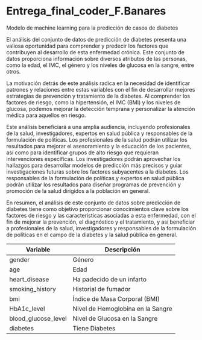 # Entrega_final_coder_F.Banares
Modelo de machine learning para la predicción de casos de diabetes

El análisis del conjunto de datos de predicción de diabetes presenta una valiosa oportunidad para comprender y predecir los factores que contribuyen al desarrollo de esta enfermedad crónica. Este conjunto de datos proporciona información sobre diversos atributos de las personas, como la edad, el IMC, el género y los niveles de glucosa en la sangre, entre otros.

La motivación detrás de este análisis radica en la necesidad de identificar patrones y relaciones entre estas variables con el fin de desarrollar mejores estrategias de prevención y tratamiento de la diabetes. Al comprender los factores de riesgo, como la hipertensión, el IMC (BMI) y los niveles de glucosa, podemos mejorar la detección temprana y personalizar la atención médica para aquellos en riesgo.

Este análisis beneficiará a una amplia audiencia, incluyendo profesionales de la salud, investigadores, expertos en salud pública y responsables de la formulación de políticas. Los profesionales de la salud podrán utilizar los resultados para mejorar el asesoramiento y la educación de los pacientes, así como para identificar grupos de alto riesgo que requieran intervenciones específicas. Los investigadores podrán aprovechar los hallazgos para desarrollar modelos de predicción más precisos y guiar investigaciones futuras sobre los factores subyacentes a la diabetes. Los responsables de la formulación de políticas y expertos en salud pública podrán utilizar los resultados para diseñar programas de prevención y promoción de la salud dirigidos a la población en general.

En resumen, el análisis de este conjunto de datos sobre predicción de diabetes tiene como objetivo proporcionar conocimientos clave sobre los factores de riesgo y las características asociadas a esta enfermedad, con el fin de mejorar la prevención, el diagnóstico y el tratamiento, y así beneficiar a profesionales de la salud, investigadores y responsables de la formulación de políticas en el campo de la diabetes y la salud pública en general.

| Variable             | Descripción                            |
|----------------------|----------------------------------------|
| gender               | Género                                 |
| age                  | Edad                                   |
| heart_disease        | Ha padecido de un infarto              |
| smoking_history      | Historial de fumador                   |
| bmi                  | Índice de Masa Corporal (BMI)         |
| HbA1c_level          | Nivel de Hemoglobina en la Sangre      |
| blood_glucose_level  | Nivel de Glucosa en la Sangre          |
| diabetes             | Tiene Diabetes                         |


